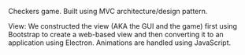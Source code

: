 Checkers game. Built using MVC architecture/design pattern.

View:
  We constructed the view (AKA the GUI and the game) first using Bootstrap to create a web-based view and then converting it to 
  an application using Electron. Animations are handled using JavaScript.
